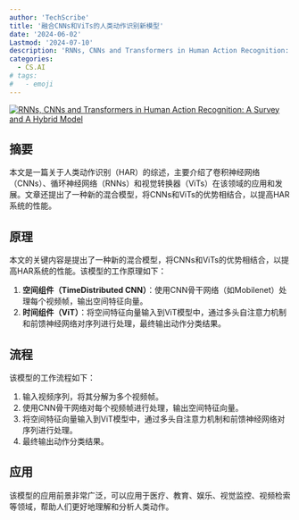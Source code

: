 ```yaml
---
author: 'TechScribe'
title: '融合CNNs和ViTs的人类动作识别新模型'
date: '2024-06-02'
Lastmod: '2024-07-10'
description: 'RNNs, CNNs and Transformers in Human Action Recognition: A Survey and A Hybrid Model'
categories:
  - CS.AI
# tags:
#   - emoji
---
```


[![RNNs, CNNs and Transformers in Human Action Recognition: A Survey and A Hybrid Model](https://arxiv-research-1301205113.cos.ap-guangzhou.myqcloud.com/images/2407.06162v1.pdf_0.jpg)](https://arxiv.org/abs/2407.06162v1)

## 摘要

本文是一篇关于人类动作识别（HAR）的综述，主要介绍了卷积神经网络（CNNs）、循环神经网络（RNNs）和视觉转换器（ViTs）在该领域的应用和发展。文章还提出了一种新的混合模型，将CNNs和ViTs的优势相结合，以提高HAR系统的性能。<!--more-->

## 原理

本文的关键内容是提出了一种新的混合模型，将CNNs和ViTs的优势相结合，以提高HAR系统的性能。该模型的工作原理如下：
1. **空间组件（TimeDistributed CNN）**：使用CNN骨干网络（如Mobilenet）处理每个视频帧，输出空间特征向量。
2. **时间组件（ViT）**：将空间特征向量输入到ViT模型中，通过多头自注意力机制和前馈神经网络对序列进行处理，最终输出动作分类结果。

## 流程

该模型的工作流程如下：
1. 输入视频序列，将其分解为多个视频帧。
2. 使用CNN骨干网络对每个视频帧进行处理，输出空间特征向量。
3. 将空间特征向量输入到ViT模型中，通过多头自注意力机制和前馈神经网络对序列进行处理。
4. 最终输出动作分类结果。

## 应用

该模型的应用前景非常广泛，可以应用于医疗、教育、娱乐、视觉监控、视频检索等领域，帮助人们更好地理解和分析人类动作。